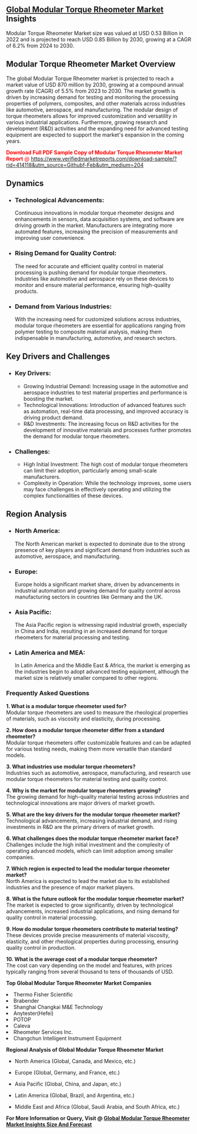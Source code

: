 <h2><a href="https://www.verifiedmarketreports.com/download-sample/?rid=414118&amp;utm_source=Githubf&amp;utm_medium=204" target="_blank">Global Modular Torque Rheometer Market</a> Insights</h2><p>Modular Torque Rheometer Market size was valued at USD 0.53 Billion in 2022 and is projected to reach USD 0.85 Billion by 2030, growing at a CAGR of 6.2% from 2024 to 2030.</p><p> <h2>Modular Torque Rheometer Market Overview</h2> <p>The global Modular Torque Rheometer market is projected to reach a market value of USD 870 million by 2030, growing at a compound annual growth rate (CAGR) of 5.5% from 2023 to 2030. The market growth is driven by increasing demand for testing and monitoring the processing properties of polymers, composites, and other materials across industries like automotive, aerospace, and manufacturing. The modular design of torque rheometers allows for improved customization and versatility in various industrial applications. Furthermore, growing research and development (R&D) activities and the expanding need for advanced testing equipment are expected to support the market's expansion in the coming years.</p> <p><p><span class=""><span style="color: #ff0000;"><strong>Download Full PDF Sample Copy of Modular Torque Rheometer Market Report</strong> @ </span><a href="https://www.verifiedmarketreports.com/download-sample/?rid=414118&amp;utm_source=Githubf-Feb&amp;utm_medium=204" target="_blank">https://www.verifiedmarketreports.com/download-sample/?rid=414118&amp;utm_source=Githubf-Feb&amp;utm_medium=204</a></span></p></p> <h2>Dynamics</h2> <ul> <li><h3>Technological Advancements: </h3>Continuous innovations in modular torque rheometer designs and enhancements in sensors, data acquisition systems, and software are driving growth in the market. Manufacturers are integrating more automated features, increasing the precision of measurements and improving user convenience.</li> <li><h3>Rising Demand for Quality Control: </h3>The need for accurate and efficient quality control in material processing is pushing demand for modular torque rheometers. Industries like automotive and aerospace rely on these devices to monitor and ensure material performance, ensuring high-quality products.</li> <li><h3>Demand from Various Industries: </h3>With the increasing need for customized solutions across industries, modular torque rheometers are essential for applications ranging from polymer testing to composite material analysis, making them indispensable in manufacturing, automotive, and research sectors.</li> </ul> <h2>Key Drivers and Challenges</h2> <ul> <li><h3>Key Drivers:</h3> <ul> <li>Growing Industrial Demand: Increasing usage in the automotive and aerospace industries to test material properties and performance is boosting the market.</li> <li>Technological Innovations: Introduction of advanced features such as automation, real-time data processing, and improved accuracy is driving product demand.</li> <li>R&D Investments: The increasing focus on R&D activities for the development of innovative materials and processes further promotes the demand for modular torque rheometers.</li> </ul> </li> <li><h3>Challenges:</h3> <ul> <li>High Initial Investment: The high cost of modular torque rheometers can limit their adoption, particularly among small-scale manufacturers.</li> <li>Complexity in Operation: While the technology improves, some users may face challenges in effectively operating and utilizing the complex functionalities of these devices.</li> </ul> </li> </ul> <h2>Region Analysis</h2> <ul> <li><h3>North America: </h3>The North American market is expected to dominate due to the strong presence of key players and significant demand from industries such as automotive, aerospace, and manufacturing.</li> <li><h3>Europe: </h3>Europe holds a significant market share, driven by advancements in industrial automation and growing demand for quality control across manufacturing sectors in countries like Germany and the UK.</li> <li><h3>Asia Pacific: </h3>The Asia Pacific region is witnessing rapid industrial growth, especially in China and India, resulting in an increased demand for torque rheometers for material processing and testing.</li> <li><h3>Latin America and MEA: </h3>In Latin America and the Middle East & Africa, the market is emerging as the industries begin to adopt advanced testing equipment, although the market size is relatively smaller compared to other regions.</li> </ul> <h3>Frequently Asked Questions</h3> <p><strong>1. What is a modular torque rheometer used for?</strong><br>Modular torque rheometers are used to measure the rheological properties of materials, such as viscosity and elasticity, during processing.</p> <p><strong>2. How does a modular torque rheometer differ from a standard rheometer?</strong><br>Modular torque rheometers offer customizable features and can be adapted for various testing needs, making them more versatile than standard models.</p> <p><strong>3. What industries use modular torque rheometers?</strong><br>Industries such as automotive, aerospace, manufacturing, and research use modular torque rheometers for material testing and quality control.</p> <p><strong>4. Why is the market for modular torque rheometers growing?</strong><br>The growing demand for high-quality material testing across industries and technological innovations are major drivers of market growth.</p> <p><strong>5. What are the key drivers for the modular torque rheometer market?</strong><br>Technological advancements, increasing industrial demand, and rising investments in R&D are the primary drivers of market growth.</p> <p><strong>6. What challenges does the modular torque rheometer market face?</strong><br>Challenges include the high initial investment and the complexity of operating advanced models, which can limit adoption among smaller companies.</p> <p><strong>7. Which region is expected to lead the modular torque rheometer market?</strong><br>North America is expected to lead the market due to its established industries and the presence of major market players.</p> <p><strong>8. What is the future outlook for the modular torque rheometer market?</strong><br>The market is expected to grow significantly, driven by technological advancements, increased industrial applications, and rising demand for quality control in material processing.</p> <p><strong>9. How do modular torque rheometers contribute to material testing?</strong><br>These devices provide precise measurements of material viscosity, elasticity, and other rheological properties during processing, ensuring quality control in production.</p> <p><strong>10. What is the average cost of a modular torque rheometer?</strong><br>The cost can vary depending on the model and features, with prices typically ranging from several thousand to tens of thousands of USD.</p> </p><p><strong>Top Global Modular Torque Rheometer Market Companies</strong></p><div data-test-id=""><p><li>Thermo Fisher Scientific</li><li> Brabender</li><li> Shanghai Changkai M&E Technology</li><li> Anytester(Hefei)</li><li> POTOP</li><li> Caleva</li><li> Rheometer Services Inc.</li><li> Changchun Intelligent Instrument Equipment</li></p><div><strong>Regional Analysis of&nbsp;Global Modular Torque Rheometer Market</strong></div><ul><li dir="ltr"><p dir="ltr">North America&nbsp;(Global, Canada, and Mexico, etc.)</p></li><li dir="ltr"><p dir="ltr">Europe (Global, Germany, and France, etc.)</p></li><li dir="ltr"><p dir="ltr">Asia Pacific&nbsp;(Global, China, and Japan, etc.)</p></li><li dir="ltr"><p dir="ltr">Latin America&nbsp;(Global, Brazil, and Argentina, etc.)</p></li><li dir="ltr">Middle East and Africa&nbsp;(Global, Saudi Arabia, and South Africa, etc.)</li></ul><p><strong>For More Information or Query, Visit @&nbsp;</strong><strong><a href="https://www.verifiedmarketreports.com/product/modular-torque-rheometer-market/?utm_source=Githubf&amp;utm_medium=204" target="_blank">Global Modular Torque Rheometer Market Insights Size And Forecast</a></strong></p></div>
